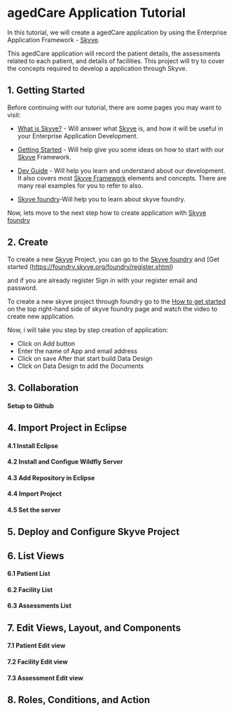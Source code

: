 
# agedCare Application Tutorial
In this tutorial, we will create a agedCare application by using the Enterprise Application Framework - [Skyve](https://skyve.org/).

This agedCare application will record the patient details, the assessments related to each patient, and details of facilities.
This project will try to cover the concepts required to develop a application through Skyve.

## 1. Getting Started
Before continuing with our tutorial, there are some pages you may want to visit:
*  [What is Skyve?](https://skyve.org/what-is-skyve) - Will answer what [Skyve](https://skyve.org) is, and how it will be useful in your Enterprise Application Development.

*  [Getting Started](https://skyve.org/getting-started) - Will help give you some ideas on how to start with our [Skyve](https://skyve.org) Framework.

* [Dev Guide](https://skyvers.github.io/skyve-dev-guide/) - Will help you learn and understand about our development. It also covers most [Skyve Framework](https://skyve.org) elements and concepts. There are many real examples for you to refer to also.
* [Skyve foundry](https://foundry.skyve.org/)-Will help you to learn about skyve foundry.

Now, lets move to the next step how to create application with [Skyve foundry](https://foundry.skyve.org/)

## 2. Create
To create a new [Skyve](https://skyve.org) Project, you can go to the [Skyve foundry](https://foundry.skyve.org/) and [Get started (https://foundry.skyve.org/foundry/register.xhtml)

and if you are already register Sign in with your register email and password.

To create a new skyve project through foundry go to the [How to get started](https://youtu.be/G3OQu5PeUn8) on the top right-hand side of skyve foundry page and watch the video to create new application.

Now, i will take you step by step creation of application:
* Click on Add button
* Enter the name of App and email address
* Click on save
After that start build Data Design 
* Click on Data Design to add the Documents

## 3. Collaboration

#### Setup to Github

## 4. Import Project in Eclipse

#### 4.1  Install Eclipse
#### 4.2  Install and Configue Wildfly Server
#### 4.3  Add Repository in Eclipse
#### 4.4  Import Project
#### 4.5  Set the server

## 5. Deploy and Configure Skyve Project

## 6. List Views

#### 6.1  Patient List
#### 6.2  Facility List
#### 6.3  Assessments List

## 7. Edit Views, Layout, and Components

#### 7.1  Patient Edit view
#### 7.2  Facility Edit view
#### 7.3  Assessment Edit view

## 8. Roles, Conditions, and Action









